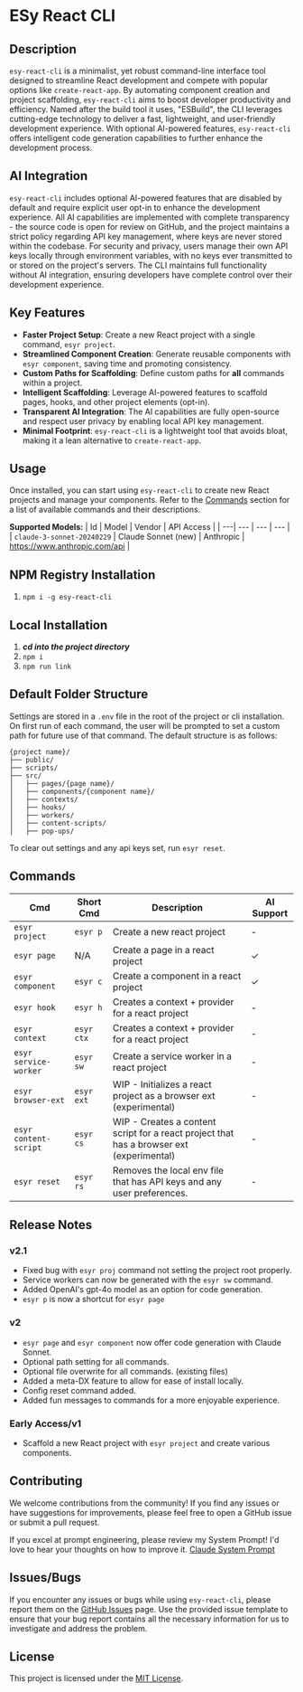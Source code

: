 # ESy React CLI
## Description
`esy-react-cli` is a minimalist, yet robust command-line interface tool designed to streamline React development and compete with popular options like `create-react-app`. By automating component creation and project scaffolding, `esy-react-cli` aims to boost developer productivity and efficiency. Named after the build tool it uses, "ESBuild", the CLI leverages cutting-edge technology to deliver a fast, lightweight, and user-friendly development experience. With optional AI-powered features, `esy-react-cli` offers intelligent code generation capabilities to further enhance the development process.

## AI Integration
`esy-react-cli` includes optional AI-powered features that are disabled by default and require explicit user opt-in to enhance the development experience. All AI capabilities are implemented with complete transparency - the source code is open for review on GitHub, and the project maintains a strict policy regarding API key management, where keys are never stored within the codebase. For security and privacy, users manage their own API keys locally through environment variables, with no keys ever transmitted to or stored on the project's servers. The CLI maintains full functionality without AI integration, ensuring developers have complete control over their development experience.

## Key Features
- **Faster Project Setup**: Create a new React project with a single command, `esyr project`.
- **Streamlined Component Creation**: Generate reusable components with `esyr component`, saving time and promoting consistency.
- **Custom Paths for Scaffolding**: Define custom paths for **all** commands within a project.
- **Intelligent Scaffolding**: Leverage AI-powered features to scaffold pages, hooks, and other project elements (opt-in).
- **Transparent AI Integration**: The AI capabilities are fully open-source and respect user privacy by enabling local API key management.
- **Minimal Footprint**: `esy-react-cli` is a lightweight tool that avoids bloat, making it a lean alternative to `create-react-app`.

## Usage
Once installed, you can start using `esy-react-cli` to create new React projects and manage your components. Refer to the [Commands](#commands) section for a list of available commands and their descriptions.

**Supported Models:**
| Id | Model | Vendor | API Access |
| ---| --- | --- | --- |
| `claude-3-sonnet-20240229` | Claude Sonnet (new) | Anthropic | https://www.anthropic.com/api |

## NPM Registry Installation
1. `npm i -g esy-react-cli`

## Local Installation
1. ___cd into the project directory___
2. `npm i`
3. `npm run link`

## Default Folder Structure
Settings are stored in a `.env` file in the root of the project or cli installation. On first run of each command, the user will be prompted to set a custom path for future use of that command. The default structure is as follows:
```
{project name}/
├── public/
├── scripts/
├── src/
│   ├── pages/{page name}/
│   ├── components/{component name}/
│   ├── contexts/
│   ├── hooks/
│   ├── workers/
│   ├── content-scripts/
│   ├── pop-ups/
```

To clear out settings and any api keys set, run `esyr reset`.

## Commands
| Cmd | Short Cmd | Description | AI Support |
| --- | --- | --- | --- |
| `esyr project` | `esyr p` | Create a new react project | - |
| `esyr page` | N/A | Create a page in a react project | ✓ |
| `esyr component` | `esyr c` | Create a component in a react project | ✓ |
| `esyr hook` | `esyr h` | Creates a context + provider for a react project | - |
| `esyr context` | `esyr ctx` | Creates a context + provider for a react project | - |
| `esyr service-worker` | `esyr sw` | Create a service worker in a react project | - |
| `esyr browser-ext` | `esyr ext` | WIP - Initializes a react project as a browser ext (experimental) | - |
| `esyr content-script` | `esyr cs` | WIP - Creates a content script for a react project that has a browser ext (experimental) | - |
| `esyr reset` | `esyr rs` | Removes the local env file that has API keys and any user preferences. | - |

## Release Notes
### **v2.1**
- Fixed bug with `esyr proj` command not setting the project root properly.
- Service workers can now be generated with the `esyr sw` command.
- Added OpenAI's gpt-4o model as an option for code generation.
- `esyr p` is now a shortcut for `esyr page`

### **v2**
- `esyr page` and `esyr component` now offer code generation with Claude Sonnet.
- Optional path setting for all commands.
- Optional file overwrite for all commands. (existing files)
- Added a meta-DX feature to allow for ease of install locally.
- Config reset command added.
- Added fun messages to commands for a more enjoyable experience.

### **Early Access/v1**
- Scaffold a new React project with `esyr project` and create various components.


## Contributing
We welcome contributions from the community! If you find any issues or have suggestions for improvements, please feel free to open a GitHub issue or submit a pull request.

If you excel at prompt engineering, please review my System Prompt! I'd love to hear your thoughts on how to improve it. [Claude System Prompt](https://github.com/tmburt04/esy-react/blob/main/src/providers/claude/claude.model.js)

## Issues/Bugs
If you encounter any issues or bugs while using `esy-react-cli`, please report them on the [GitHub Issues](https://github.com/tmburt04/esy-react/issues/new) page. Use the provided issue template to ensure that your bug report contains all the necessary information for us to investigate and address the problem.

## License
This project is licensed under the [MIT License](LICENSE).